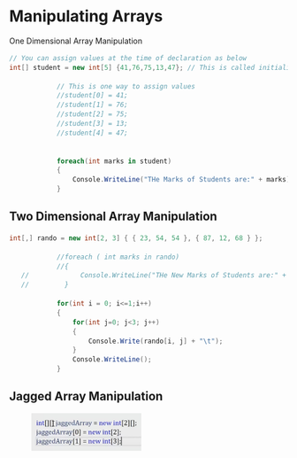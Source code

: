 # Manipulating Arrays

One Dimensional Array Manipulation

```csharp
// You can assign values at the time of declaration as below 
int[] student = new int[5] {41,76,75,13,47}; // This is called initialization

			// This is one way to assign values
			//student[0] = 41;
			//student[1] = 76;
			//student[2] = 75;
			//student[3] = 13;
			//student[4] = 47;
			

			foreach(int marks in student)
			{
				Console.WriteLine("THe Marks of Students are:" + marks);
			}
```

## Two Dimensional Array Manipulation

```csharp
int[,] rando = new int[2, 3] { { 23, 54, 54 }, { 87, 12, 68 } };

			//foreach ( int marks in rando)
			//{
   //             Console.WriteLine("THe New Marks of Students are:" + marks);
   //         }

			for(int i = 0; i<=1;i++)
			{
				for(int j=0; j<3; j++)
				{
					Console.Write(rando[i, j] + "\t");
				}
				Console.WriteLine();
			}
```

## Jagged Array Manipulation

<figure><img src="../.gitbook/assets/image (32).png" alt=""><figcaption></figcaption></figure>
